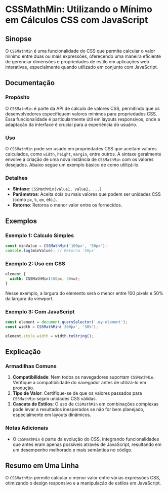 <!--
Meta Description: # CSSMathMin: Utilizando o Mínimo em Cálculos CSS com JavaScript ## Sinopse O `CSSMathMin` é uma funcionalidade do CSS que permite calcular o valor mí...
Meta Keywords: cssmathmin, css, javascript, que, valores
-->

# CSSMathMin: Utilizando o Mínimo em Cálculos CSS com JavaScript

## Sinopse
O `CSSMathMin` é uma funcionalidade do CSS que permite calcular o valor mínimo entre duas ou mais expressões, oferecendo uma maneira eficiente de gerenciar dimensões e propriedades de estilo em aplicações web interativas, especialmente quando utilizado em conjunto com JavaScript.

## Documentação
### Propósito
O `CSSMathMin` é parte da API de cálculo de valores CSS, permitindo que os desenvolvedores especifiquem valores mínimos para propriedades CSS. Essa funcionalidade é particularmente útil em layouts responsivos, onde a adaptação da interface é crucial para a experiência do usuário.

### Uso
O `CSSMathMin` pode ser usado em propriedades CSS que aceitam valores calculados, como `width`, `height`, `margin`, entre outros. A sintaxe geralmente envolve a criação de uma nova instância de `CSSMathMin` com os valores desejados. Abaixo segue um exemplo básico de como utilizá-lo.

### Detalhes
- **Sintaxe**: `CSSMathMin(value1, value2, ...)`
- **Parâmetros**: Aceita dois ou mais valores que podem ser unidades CSS (como `px`, `%`, `em`, etc.).
- **Retorno**: Retorna o menor valor entre os fornecidos.

## Exemplos
### Exemplo 1: Calculo Simples
```javascript
const minValue = CSSMathMin('100px', '50px');
console.log(minValue); // Retorna '50px'
```

### Exemplo 2: Uso em CSS
```css
element {
  width: CSSMathMin(100px, 50vw);
}
```
Nesse exemplo, a largura do elemento será o menor entre 100 pixels e 50% da largura da viewport.

### Exemplo 3: Com JavaScript
```javascript
const element = document.querySelector('.my-element');
const width = CSSMathMin('300px', '50%');

element.style.width = width.toString();
```

## Explicação
### Armadilhas Comuns
1. **Compatibilidade**: Nem todos os navegadores suportam `CSSMathMin`. Verifique a compatibilidade do navegador antes de utilizá-lo em produção.
2. **Tipo de Valor**: Certifique-se de que os valores passados para `CSSMathMin` sejam unidades CSS válidas.
3. **Cascata de Estilos**: O uso de `CSSMathMin` em combinações complexas pode levar a resultados inesperados se não for bem planejado, especialmente em layouts dinâmicos.

### Notas Adicionais
- O `CSSMathMin` é parte da evolução do CSS, integrando funcionalidades que antes eram apenas possíveis através de JavaScript, resultando em um desempenho melhorado e mais semântica no código.

## Resumo em Uma Linha
O `CSSMathMin` permite calcular o menor valor entre várias expressões CSS, otimizando o design responsivo e a manipulação de estilos em JavaScript.
